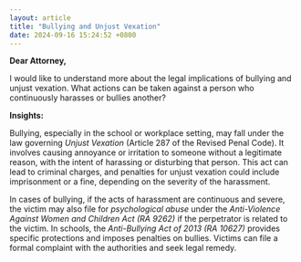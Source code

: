 ```yaml
---
layout: article
title: "Bullying and Unjust Vexation"
date: 2024-09-16 15:24:52 +0800
---
```


<p><strong>Dear Attorney,</strong></p><p>I would like to understand more about the legal implications of bullying and unjust vexation. What actions can be taken against a person who continuously harasses or bullies another?</p><p><strong>Insights:</strong></p><p>Bullying, especially in the school or workplace setting, may fall under the law governing <em>Unjust Vexation</em> (Article 287 of the Revised Penal Code). It involves causing annoyance or irritation to someone without a legitimate reason, with the intent of harassing or disturbing that person. This act can lead to criminal charges, and penalties for unjust vexation could include imprisonment or a fine, depending on the severity of the harassment.</p><p>In cases of bullying, if the acts of harassment are continuous and severe, the victim may also file for <em>psychological abuse</em> under the <em>Anti-Violence Against Women and Children Act (RA 9262)</em> if the perpetrator is related to the victim. In schools, the <em>Anti-Bullying Act of 2013 (RA 10627)</em> provides specific protections and imposes penalties on bullies. Victims can file a formal complaint with the authorities and seek legal remedy.</p>